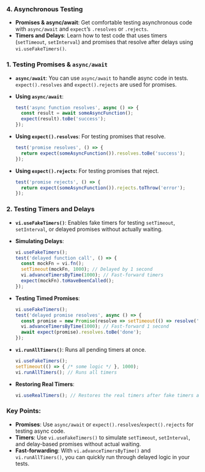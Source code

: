 
### 4. **Asynchronous Testing**

- **Promises & async/await**: Get comfortable testing asynchronous code with `async/await` and `expect`’s `.resolves` or `.rejects`.
- **Timers and Delays**: Learn how to test code that uses timers (`setTimeout`, `setInterval`) and promises that resolve after delays using `vi.useFakeTimers()`.


### 1. **Testing Promises & `async/await`**

- **`async/await`**: You can use `async/await` to handle async code in tests. `expect().resolves` and `expect().rejects` are used for promises.
    
- **Using `async/await`**:
    
    ```js
    test('async function resolves', async () => {
      const result = await someAsyncFunction();
      expect(result).toBe('success');
    });
    ```
    
- **Using `expect().resolves`**: For testing promises that resolve.
    
    ```js
    test('promise resolves', () => {
      return expect(someAsyncFunction()).resolves.toBe('success');
    });
    ```
    
- **Using `expect().rejects`**: For testing promises that reject.
    
    ```js
    test('promise rejects', () => {
      return expect(someAsyncFunction()).rejects.toThrow('error');
    });
    ```
    

### 2. **Testing Timers and Delays**

- **`vi.useFakeTimers()`**: Enables fake timers for testing `setTimeout`, `setInterval`, or delayed promises without actually waiting.
    
- **Simulating Delays**:
    
    ```js
    vi.useFakeTimers();
    test('delayed function call', () => {
      const mockFn = vi.fn();
      setTimeout(mockFn, 1000); // Delayed by 1 second
      vi.advanceTimersByTime(1000); // Fast-forward timers
      expect(mockFn).toHaveBeenCalled();
    });
    ```
    
- **Testing Timed Promises**:
    
    ```js
    vi.useFakeTimers();
    test('delayed promise resolves', async () => {
      const promise = new Promise(resolve => setTimeout(() => resolve('done'), 1000));
      vi.advanceTimersByTime(1000); // Fast-forward 1 second
      await expect(promise).resolves.toBe('done');
    });
    ```
    
- **`vi.runAllTimers()`**: Runs all pending timers at once.
    
    ```js
    vi.useFakeTimers();
    setTimeout(() => { /* some logic */ }, 1000);
    vi.runAllTimers(); // Runs all timers
    ```
    
- **Restoring Real Timers**:
    
    ```js
    vi.useRealTimers(); // Restores the real timers after fake timers are used
    ```
    

### Key Points:

- **Promises**: Use `async/await` or `expect().resolves`/`expect().rejects` for testing async code.
- **Timers**: Use `vi.useFakeTimers()` to simulate `setTimeout`, `setInterval`, and delay-based promises without actual waiting.
- **Fast-forwarding**: With `vi.advanceTimersByTime()` and `vi.runAllTimers()`, you can quickly run through delayed logic in your tests.

